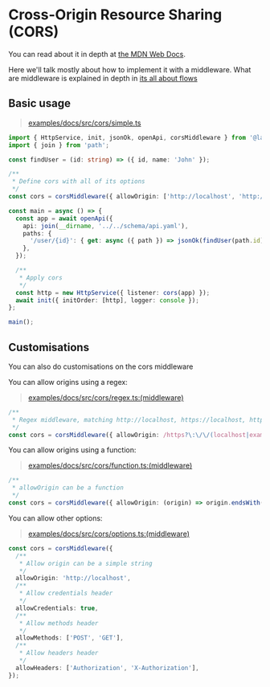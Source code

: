 # Cross-Origin Resource Sharing (CORS)

You can read about it in depth at [the MDN Web Docs](https://developer.mozilla.org/en-US/docs/Web/HTTP/CORS).

Here we'll talk mostly about how to implement it with a middleware. What are middleware is explained in depth in [its all about flows](./its-all-about-flows.md)

## Basic usage

> [examples/docs/src/cors/simple.ts](https://github.com/ivank/laminar/tree/main/examples/docs/src/cors/simple.ts)

```typescript
import { HttpService, init, jsonOk, openApi, corsMiddleware } from '@laminarjs/laminar';
import { join } from 'path';

const findUser = (id: string) => ({ id, name: 'John' });

/**
 * Define cors with all of its options
 */
const cors = corsMiddleware({ allowOrigin: ['http://localhost', 'http://example.com'] });

const main = async () => {
  const app = await openApi({
    api: join(__dirname, '../../schema/api.yaml'),
    paths: {
      '/user/{id}': { get: async ({ path }) => jsonOk(findUser(path.id)) },
    },
  });

  /**
   * Apply cors
   */
  const http = new HttpService({ listener: cors(app) });
  await init({ initOrder: [http], logger: console });
};

main();
```

## Customisations

You can also do customisations on the cors middleware

You can allow origins using a regex:

> [examples/docs/src/cors/regex.ts:(middleware)](https://github.com/ivank/laminar/tree/main/examples/docs/src/cors/regex.ts#L5-L12)

```typescript
/**
 * Regex middleware, matching http://localhost, https://localhost, http://example.com, https://example.com
 */
const cors = corsMiddleware({ allowOrigin: /https?\:\/\/(localhost|example\.com)/ });
```

You can allow origins using a function:

> [examples/docs/src/cors/function.ts:(middleware)](https://github.com/ivank/laminar/tree/main/examples/docs/src/cors/function.ts#L5-L12)

```typescript
/**
 * allowOrigin can be a function
 */
const cors = corsMiddleware({ allowOrigin: (origin) => origin.endsWith('.com') });
```

You can allow other options:

> [examples/docs/src/cors/options.ts:(middleware)](https://github.com/ivank/laminar/tree/main/examples/docs/src/cors/options.ts#L5-L26)

```typescript
const cors = corsMiddleware({
  /**
   * Allow origin can be a simple string
   */
  allowOrigin: 'http://localhost',
  /**
   * Allow credentials header
   */
  allowCredentials: true,
  /**
   * Allow methods header
   */
  allowMethods: ['POST', 'GET'],
  /**
   * Allow headers header
   */
  allowHeaders: ['Authorization', 'X-Authorization'],
});
```
